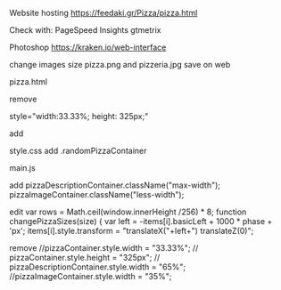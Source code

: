 Website hosting
https://feedaki.gr/Pizza/pizza.html


Check with:
PageSpeed Insights
gtmetrix

Photoshop
https://kraken.io/web-interface

change images size pizza.png and pizzeria.jpg save on web



pizza.html

remove  
</html>
style="width:33.33%; height: 325px;"

add
<div id="pizza0" class="col-4 randomPizzaContainer">
<div id="pizza1" class="col-4 randomPizzaContainer">
<div class="lesswidth">
<div class="maxwidth">


style.css
add
.randomPizzaContainer



main.js

add
 pizzaDescriptionContainer.className("max-width");
pizzaImageContainer.className("less-width");

edit 
var rows = Math.ceil(window.innerHeight /256) * 8;
function changePizzaSizes(size) {
var left = -items[i].basicLeft + 1000 * phase + 'px';
items[i].style.transform = "translateX("+left+") translateZ(0)";


remove
//pizzaContainer.style.width = "33.33%";
//	pizzaContainer.style.height = "325px";
// pizzaDescriptionContainer.style.width = "65%";
	//pizzaImageContainer.style.width = "35%";
	
 